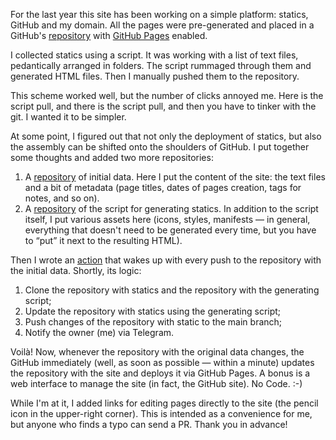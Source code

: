 For the last year this site has been working on a simple platform: statics, GitHub and my domain. All the pages were pre-generated and placed in a GitHub's [repository](https://github.com/vkostyanetsky/kostyanetsky.me-static) with [GitHub Pages](https://pages.github.com/) enabled.

I collected statics using a script. It was working with a list of text files, pedantically arranged in folders. The script rummaged through them and generated HTML files. Then I manually pushed them to the repository.

This scheme worked well, but the number of clicks annoyed me. Here is the script pull, and there is the script pull, and then you have to tinker with the git. I wanted it to be simpler.

At some point, I figured out that not only the deployment of statics, but also the assembly can be shifted onto the shoulders of GitHub. I put together some thoughts and added two more repositories:

1. A [repository](https://github.com/vkostyanetsky/kostyanetsky.me) of initial data. Here I put the content of the site: the text files and a bit of metadata (page titles, dates of pages creation, tags for notes, and so on).
2. A [repository](https://github.com/vkostyanetsky/BlogBuilder) of the script for generating statics. In addition to the script itself, I put various assets here (icons, styles, manifests — in general, everything that doesn't need to be generated every time, but you have to “put” it next to the resulting HTML).

Then I wrote an [action](https://github.com/vkostyanetsky/kostyanetsky.me/blob/main/.github/workflows/main.yml) that wakes up with every push to the repository with the initial data. Shortly, its logic:

1. Clone the repository with statics and the repository with the generating script;
2. Update the repository with statics using the generating script;
3. Push changes of the repository with static to the main branch;
4. Notify the owner (me) via Telegram.

Voilà! Now, whenever the repository with the original data changes, the GitHub immediately (well, as soon as possible — within a minute) updates the repository with the site and deploys it via GitHub Pages. A bonus is a web interface to manage the site (in fact, the GitHub site). No Code. :-)

While I'm at it, I added links for editing pages directly to the site (the pencil icon in the upper-right corner). This is intended as a convenience for me, but anyone who finds a typo can send a PR. Thank you in advance!